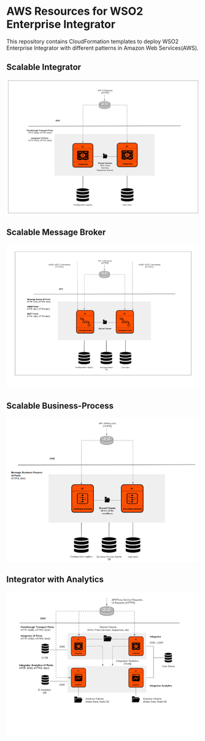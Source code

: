 # AWS Resources for WSO2 Enterprise Integrator

This repository contains CloudFormation templates to deploy WSO2 Enterprise Integrator with different patterns in Amazon Web Services(AWS).

## Scalable Integrator
![pattern1](images/integrator-cluster.png)
## Scalable Message Broker
![pattern2](images/mb-cluster.png)
## Scalable Business-Process
![pattern1](images/bps-cluster.png)
## Integrator with Analytics 
![pattern3](images/integrator-with-analytics.png)
